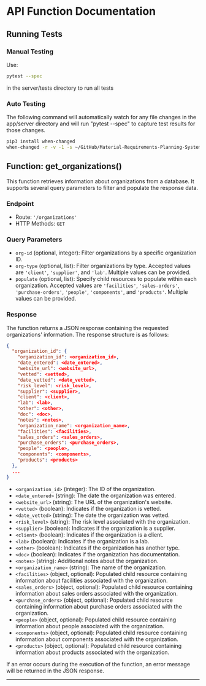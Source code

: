 # API Function Documentation

## Running Tests

### Manual Testing
Use: 
```bash
pytest --spec
```
in the server/tests directory to run all tests

### Auto Testing
The following command will automatically watch for any file changes in the app/server directory and will run "pytest --spec" to capture test results for those changes.

```bash
pip3 install when-changed
when-changed -r -v -1 -s ~/GitHub/Material-Requirements-Planning-System/app/server -c pytest --spec ~/GitHub/Material-Requirements-Planning-System/app/server/tests
```

## Function: get_organizations()

This function retrieves information about organizations from a database. It supports several query parameters to filter and populate the response data.

### Endpoint

- Route: `'/organizations'`
- HTTP Methods: `GET`

### Query Parameters

- `org-id` (optional, integer): Filter organizations by a specific organization ID.
- `org-type` (optional, list): Filter organizations by type. Accepted values are `'client'`, `'supplier'`, and `'lab'`. Multiple values can be provided.
- `populate` (optional, list): Specify child resources to populate within each organization. Accepted values are `'facilities'`, `'sales-orders'`, `'purchase-orders'`, `'people'`, `'components'`, and `'products'`. Multiple values can be provided.

### Response

The function returns a JSON response containing the requested organizations' information. The response structure is as follows:

```json
{
  "organization_id": {
    "organization_id": <organization_id>,
    "date_entered": <date_entered>,
    "website_url": <website_url>,
    "vetted": <vetted>,
    "date_vetted": <date_vetted>,
    "risk_level": <risk_level>,
    "supplier": <supplier>,
    "client": <client>,
    "lab": <lab>,
    "other": <other>,
    "doc": <doc>,
    "notes": <notes>,
    "organization_name": <organization_name>,
    "facilities": <facilities>,
    "sales_orders": <sales_orders>,
    "purchase_orders": <purchase_orders>,
    "people": <people>,
    "components": <components>,
    "products": <products>
  },
  ...
}
```

- `<organization_id>` (integer): The ID of the organization.
- `<date_entered>` (string): The date the organization was entered.
- `<website_url>` (string): The URL of the organization's website.
- `<vetted>` (boolean): Indicates if the organization is vetted.
- `<date_vetted>` (string): The date the organization was vetted.
- `<risk_level>` (string): The risk level associated with the organization.
- `<supplier>` (boolean): Indicates if the organization is a supplier.
- `<client>` (boolean): Indicates if the organization is a client.
- `<lab>` (boolean): Indicates if the organization is a lab.
- `<other>` (boolean): Indicates if the organization has another type.
- `<doc>` (boolean): Indicates if the organization has documentation.
- `<notes>` (string): Additional notes about the organization.
- `<organization_name>` (string): The name of the organization.
- `<facilities>` (object, optional): Populated child resource containing information about facilities associated with the organization.
- `<sales_orders>` (object, optional): Populated child resource containing information about sales orders associated with the organization.
- `<purchase_orders>` (object, optional): Populated child resource containing information about purchase orders associated with the organization.
- `<people>` (object, optional): Populated child resource containing information about people associated with the organization.
- `<components>` (object, optional): Populated child resource containing information about components associated with the organization.
- `<products>` (object, optional): Populated child resource containing information about products associated with the organization.

If an error occurs during the execution of the function, an error message will be returned in the JSON response.

---


